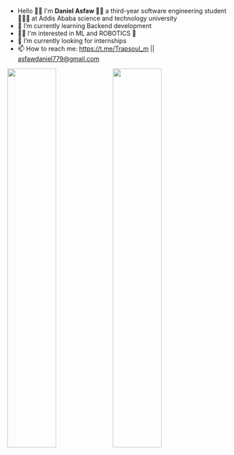 
-  Hello 👋🏿 I'm <strong> Daniel Asfaw </strong> 👨🏿 a third-year software engineering student 👨🏿‍💻 at Addis Ababa science and technology university </br>
- 🌱 I’m currently learning Backend development </br>
- 🤌🏿 I'm interested in ML and ROBOTICS 🤖
- 🤔 I’m currently looking for internships </br>
- 📫 How to reach me: https://t.me/Trapsoul_m || asfawdaniel779@gmail.com </br>

<img align="left" width="47%" src="https://github-readme-stats.vercel.app/api?username=ETdan&show_icons=true&theme=radical">
<img align="left" width="47%" src="https://github-readme-stats.vercel.app/api/top-langs/?username=anuraghazra&layout=compact">

<img style="width:100% height:13px; outline:none;">
<!-- <div> -->
<i src="https://img.shields.io/badge/c++-%2300599C.svg?style=for-the-badge&logo=c%2B%2B&logoColor=white">
<i src="https://img.shields.io/badge/javascript-%23323330.svg?style=for-the-badge&logo=javascript&logoColor=%23F7DF1E"></i>
<i src="https://img.shields.io/badge/php-%23777BB4.svg?style=for-the-badge&logo=php&logoColor=white"></i>
<i src="https://img.shields.io/badge/java-%23ED8B00.svg?style=for-the-badge&logo=openjdk&logoColor=white"></i>
<i src="https://img.shields.io/badge/html5-%23E34F26.svg?style=for-the-badge&logo=html5&logoColor=white"></i>
<i src="https://img.shields.io/badge/css3-%231572B6.svg?style=for-the-badge&logo=css3&logoColor=white"></i>
<i src="https://img.shields.io/badge/node.js-6DA55F?style=for-the-badge&logo=node.js&logoColor=white"></i>
<!-- </div> -->

